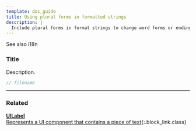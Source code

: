```yaml
---
template: doc_guide
title: Using plural forms in formatted strings
description: |
  Include plural forms in format strings to change word forms or endings based on a numeric parameter.
---
```


See also i18n

<section>

### Title

Description.

</section>

```typescript
// filename
```

---

<footer>

### Related

[**UILabel**<br>Represents a UI component that contains a piece of text](/docs/ref/UILabel){:.block_link.class}

</footer>
